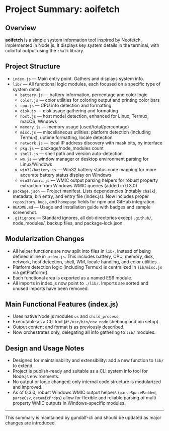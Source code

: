 # Project Summary: aoifetch

## Overview

**aoifetch** is a simple system information tool inspired by Neofetch, implemented in Node.js. It displays key system details in the terminal, with colorful output using the `chalk` library.

## Project Structure

- `index.js`  — Main entry point. Gathers and displays system info.
- `lib/` — All functional logic modules, each focused on a specific type of system detail:
    - `battery.js` — battery information, percentage and color logic
    - `color.js` — color utilities for coloring output and printing color bars
    - `cpu.js` — CPU info detection and formatting
    - `disk.js` — disk usage gathering and formatting
    - `host.js` — host model detection, enhanced for Linux, Termux, macOS, Windows
    - `memory.js` — memory usage (used/total/percentage)
    - `misc.js` — miscellaneous utilities: platform detection (including Termux), uptime formatting, locale detection
    - `network.js` — local IP address discovery with mask bits, by interface
    - `pkg.js` — package/node_modules count
    - `shell.js` — shell path and version auto-detection
    - `wm.js` — window manager or desktop environment parsing for Linux/Windows
    - `win32/battery.js` — Win32 battery status code mapping for more accurate battery status display on Windows
    - `win32/wmic.js` — WMIC output parsing helpers for robust property extraction from Windows WMIC queries (added in 0.3.0)
- `package.json` — Project manifest. Lists dependencies (notably `chalk`), metadata, bin entry, and entry file (index.js). Now includes proper `repository`, `bugs`, and `homepage` fields for npm and GitHub integration.
- `README.md` — Usage and installation guide with badges and sample screenshot.
- `.gitignore` — Standard ignores, all dot-directories except `.github/`, node_modules/, backup files, and package-lock.json.

## Modularization Changes
- All helper functions are now split into files in `lib/`, instead of being defined inline in `index.js`. This includes battery, CPU, memory, disk, network, host detection, shell, WM, locale handling, and color utilities.
- Platform detection logic (including Termux) is centralized in `lib/misc.js` via getPlatform().
- Each functional area is exported as a named ES6 module.
- All imports in index.js now point to `./lib/`. Imports are sorted and unused imports have been removed.

## Main Functional Features (index.js)
- Uses native Node.js modules `os` and `child_process`.
- Executable as a CLI tool (`#!/usr/bin/env node` shebang and bin setup).
- Output content and format is as previously described.
- Now orchestrates only, delegating all info gathering to `lib/` modules.

## Design and Usage Notes
- Designed for maintainability and extensibility: add a new function to `lib/` to extend.
- Project is publish-ready and suitable as a CLI system info tool for Node.js environments.
- No output or logic changed; only internal code structure is modularized and improved.
- As of 0.3.0, robust Windows WMIC output helpers (`parseSpacePadded`, `parseCsv`, `getWmicProps`) allow for flexible and reliable parsing of multi-property WMIC outputs in Windows-specific modules.

---

This summary is maintained by gundalf-cli and should be updated as major changes are introduced.
